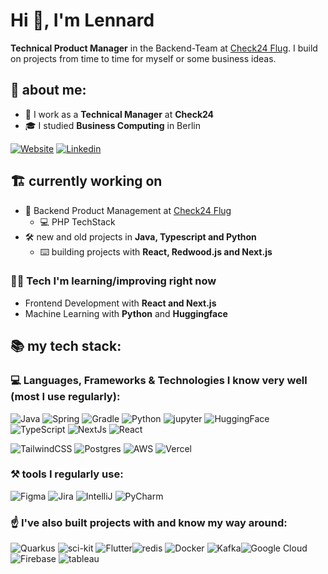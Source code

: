 # Hi 👋, I'm Lennard
**Technical Product Manager** in the Backend-Team at [Check24 Flug](https://flug.check24.de). I build on projects from time to time for myself or some business ideas.

## 💫 about me:

- 🏦 I work as a **Technical Manager** at **Check24**
- 🎓 I studied **Business Computing** in Berlin

[![Website](https://custom-icon-badges.demolab.com/badge/-zuendorf.me-black?style=for-the-badge&logo=web&logoColor=black)](https://www.zuendorf.me)
[![Linkedin](https://img.shields.io/badge/LinkedIn-0077B5?style=for-the-badge&logo=linkedin&logoColor=white)](https://www.zuendorf.me/linkd)

## 🏗️ currently working on

- 🏢 Backend Product Management at [Check24 Flug](https://flug.check24.de/)
  - 💻 PHP TechStack
- 🛠️ new and old projects in **Java, Typescript and Python**
    - ⌨️ building projects with **React, Redwood.js and Next.js**

### 👨‍💻 Tech I'm learning/improving right now

- Frontend Development with **React and Next.js**
- Machine Learning with **Python** and **Huggingface**

## 📚 my tech stack:
### 💻 Languages, Frameworks & Technologies I know very well (most I use regularly):

![Java](https://img.shields.io/badge/Java-ED8B00?style=for-the-badge&logo=openjdk&logoColor=white) ![Spring](https://img.shields.io/badge/Spring-6DB33F?style=for-the-badge&logo=spring&logoColor=white) ![Gradle](https://img.shields.io/badge/Gradle-02303A.svg?style=for-the-badge&logo=Gradle&logoColor=white) ![Python](https://img.shields.io/badge/Python-FFD43B?style=for-the-badge&logo=python&logoColor=blue) ![jupyter](https://img.shields.io/badge/Jupyter-F37626.svg?&style=for-the-badge&logo=Jupyter&logoColor=white) ![HuggingFace](https://custom-icon-badges.demolab.com/badge/transformers-6B7280?style=for-the-badge&logoColor=black&logo=transformers) ![TypeScript](https://img.shields.io/badge/TypeScript-3178C6.svg?style=for-the-badge&logo=TypeScript&logoColor=white) ![NextJs](https://img.shields.io/badge/Next.js-000000.svg?style=for-the-badge&logo=nextdotjs&logoColor=white) ![React](https://img.shields.io/badge/React-61DAFB.svg?style=for-the-badge&logo=React&logoColor=black)

![TailwindCSS](https://img.shields.io/badge/Tailwind%20CSS-06B6D4.svg?style=for-the-badge&logo=Tailwind-CSS&logoColor=white) ![Postgres](https://img.shields.io/badge/postgres-%23316192.svg?style=for-the-badge&logo=postgresql&logoColor=white) ![AWS](https://img.shields.io/badge/Amazon_AWS-232F3E?style=for-the-badge&logo=amazon-aws&logoColor=white) ![Vercel](https://img.shields.io/badge/Vercel-000000.svg?style=for-the-badge&logo=Vercel&logoColor=white) 

### ⚒️ tools I regularly use:
![Figma](https://img.shields.io/badge/figma-%23F24E1E.svg?style=for-the-badge&logo=figma&logoColor=white)  ![Jira](https://img.shields.io/badge/jira-%230A0FFF.svg?style=for-the-badge&logo=jira&logoColor=white)  ![IntelliJ](https://img.shields.io/badge/IntelliJ_IDEA-000000.svg?style=for-the-badge&logo=intellij-idea&logoColor=white) ![PyCharm](https://img.shields.io/badge/PyCharm-000000.svg?style=for-the-badge&logo=pycharm&logoColor=white)



### ☝️ I've also built projects with and know my way around:
![Quarkus](https://img.shields.io/badge/Quarkus-000000?style=flat-square&logo=quarkus) ![sci-kit](https://img.shields.io/badge/scikit_learn-F7931E?style=flat-square&logo=scikit-learn&logoColor=white) ![Flutter](https://img.shields.io/badge/Flutter-%2302569B.svg?style=flat-square&logo=Flutter&logoColor=white)![redis](https://img.shields.io/badge/redis-%23DD0031.svg?&style=flat-square&logo=redis&logoColor=white) ![Docker](https://img.shields.io/badge/Docker-2CA5E0?style=flat-square&logo=docker&logoColor=white) ![Kafka](https://img.shields.io/badge/Apache%20Kafka-231F20.svg?style=flat-square&logo=Apache-Kafka&logoColor=white)![Google Cloud](https://img.shields.io/badge/Google%20Cloud-%234285F4.svg?style=flat-squaree&logo=google-cloud&logoColor=white)  ![Firebase](https://img.shields.io/badge/firebase-%23039BE5.svg?style=flat-square&logo=firebase) ![tableau](https://img.shields.io/badge/Tableau-E97627?style=flat-square&logo=Tableau&logoColor=white)
